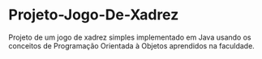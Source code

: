 # Projeto-Jogo-De-Xadrez
Projeto de um jogo de xadrez simples implementado em Java usando os conceitos de Programação Orientada à Objetos aprendidos na faculdade.
